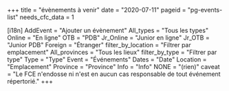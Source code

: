+++
title = "évènements à venir"
date = "2020-07-11"
pageid = "pg-events-list"
needs_cfc_data = 1

[i18n]
    AddEvent = "Ajouter un évènement"
    All_types = "Tous les types"
    Online = "En ligne"
    OTB = "PDB"
    Jr_Online = "Junior en ligne"
    Jr_OTB = "Junior PDB"
    Foreign = "Étranger"
    filter_by_location = "Filtrer par emplacement"
    All_provinces = "Tous les lieux"
    filter_by_type = "Filtrer par type"
    Type = "Type"
    Event = "Événements"
    Dates = "Date"
    Location = "Emplacement"
    Province = "Province"
    Info = "Info"
    NONE = "(rien)"
    caveat = "Le FCE n'endosse ni n'est en aucun cas responsable de tout événement répertorié."
+++


